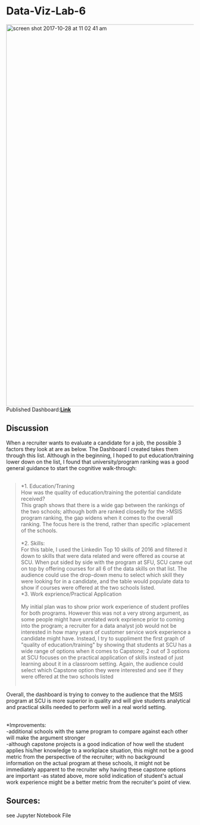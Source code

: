 # Data-Viz-Lab-6<br>
<img width="1023" alt="screen shot 2017-10-28 at 11 02 41 am" src="https://user-images.githubusercontent.com/32026039/32137188-d43b814a-bbcf-11e7-9a4b-7d72985d2e86.png"><br>
Published Dashboard:__[Link](https://public.tableau.com/views/Lab6MSISintheBayAreaDashboard/Dashboard1?:embed=y&:display_count=yes&publish=yes)__<br> 
## Discussion<br>
When a recruiter wants to evaluate a candidate for a job, the possible 3 factors they look at are as below. The Dashboard I created takes them through this list. Although in the beginning, I hoped to put education/training lower down on the list, I found that university/program ranking was a good general guidance to start the cognitive walk-through:<br><br>
>*1. Education/Traning<br>
>How was the quality of education/training the potential candidate received?<br> 
>This graph shows that there is a wide gap between the rankings of the two schools; although both are ranked closedly for the >MSIS program ranking, the gap widens when it comes to the overall ranking. The focus here is the trend, rather than specific >placement of the schools.<br><br>
*2. Skills:<br>
>For this table, I used the Linkedin Top 10 skills of 2016 and filtered it down to skills that were data related and were offered as course at SCU. When put sided by side with the program at SFU, SCU came out on top by offering courses for all 6 of the data skills on that list. The audience could use the drop-down menu to select which skill they were looking for in a candidate, and the table would populate data to show if courses were offered at the two schools listed.<br>
*3. Work exprience/Practical Application<br><br>
>My initial plan was to show prior work experience of student profiles for both programs. However this was not a very strong argument, as some people might have unrelated work exprience prior to coming into the program; a recruiter for a data analyst job would not be interested in how many years of customer service work experience a candidate might have. Instead, I try to suppliment the first graph of "quality of education/training" by showing that students at SCU has a wide range of options when it comes to Capstone; 2 out of 3 options at SCU focuses on the practical application of skills instead of just learning about it in a classroom setting. Again, the audience could select which Capstone option they were interested and see if they were offered at the two schools listed<br><br>

Overall, the dashboard is trying to convey to the audience that the MSIS program at SCU is more superior in quality and will give students analytical and practical skills needed to perform well in a real world setting.<br><br>

*Improvements: <br>
-additional schools with the same program to compare against each other will make the argument stronger<br>
-although capstone projects is a good indication of how well the student applies his/her knowledge to a workplace situation, this might not be a good metric from the perspective of the recruiter; with no background information on the actual program at these schools, it might not be immediately apparent to the recruiter why having these capstone options are important
-as stated above, more solid indication of student's actual work experience might be a better metric from the recruiter's point of view. 

## Sources:<br>
see Jupyter Notebook File



